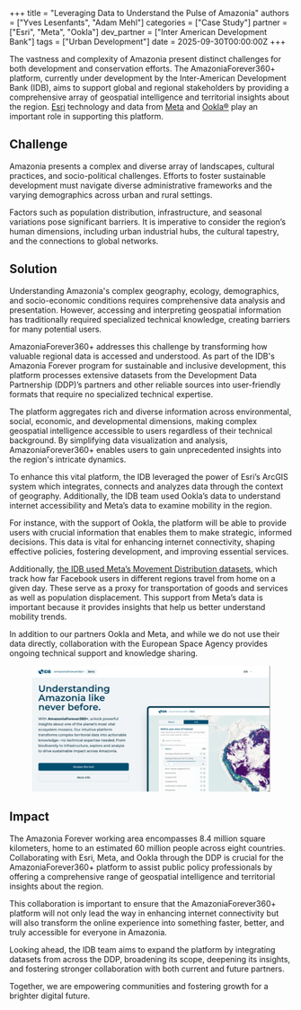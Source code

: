 +++
title = "Leveraging Data to Understand the Pulse of Amazonia"
authors = ["Yves Lesenfants", "Adam Mehl"]
categories = ["Case Study"]
partner = ["Esri", "Meta", "Ookla"]
dev_partner = ["Inter American Development Bank"]
tags = ["Urban Development"]
date = 2025-09-30T00:00:00Z
+++

The vastness and complexity of Amazonia present distinct challenges for both development and conservation efforts. The AmazoniaForever360+ platform, currently under development by the Inter-American Development Bank (IDB), aims to support global and regional stakeholders by providing a comprehensive array of geospatial intelligence and territorial insights about the region. [Esri](https://www.esri.com/en-us/home) technology and data from [Meta](https://dataforgood.facebook.com/) and [Ookla®](https://www.ookla.com/ookla-for-good) play an important role in supporting this platform.

## Challenge

Amazonia presents a complex and diverse array of landscapes, cultural practices, and socio-political challenges. Efforts to foster sustainable development must navigate diverse administrative frameworks and the varying demographics across urban and rural settings. 

Factors such as population distribution, infrastructure, and seasonal variations pose significant barriers. It is imperative to consider the region’s human dimensions, including urban industrial hubs, the cultural tapestry, and the connections to global networks.


## Solution

Understanding Amazonia's complex geography, ecology, demographics, and socio-economic conditions requires comprehensive data analysis and presentation. However, accessing and interpreting geospatial information has traditionally required specialized technical knowledge, creating barriers for many potential users.

AmazoniaForever360+ addresses this challenge by transforming how valuable regional data is accessed and understood. As part of the IDB's Amazonia Forever program for sustainable and inclusive development, this platform processes extensive datasets from the Development Data Partnership (DDP)’s partners and other reliable sources into user-friendly formats that require no specialized technical expertise.

The platform aggregates rich and diverse information across environmental, social, economic, and developmental dimensions, making complex geospatial intelligence accessible to users regardless of their technical background. By simplifying data visualization and analysis, AmazoniaForever360+ enables users to gain unprecedented insights into the region's intricate dynamics.

To enhance this vital platform, the IDB leveraged the power of Esri’s ArcGIS system which integrates, connects and analyzes data through the context of geography. Additionally, the IDB team used Ookla’s data to understand internet accessibility and Meta’s data to examine mobility in the region. 

For instance, with the support of Ookla, the platform will be able to provide users with crucial information that enables them to make strategic, informed decisions. This data is vital for enhancing internet connectivity, shaping effective policies, fostering development, and improving essential services.

Additionally, [the IDB used Meta’s Movement Distribution datasets](https://datapartnership.org/updates/understanding-people-mobility-in-amazonia/), which track how far Facebook users in different regions travel from home on a given day. These serve as a proxy for transportation of goods and services as well as population displacement. This support from Meta’s data is important because it provides insights that help us better understand mobility trends.

In addition to our partners Ookla and Meta, and while we do not use their data directly, collaboration with the European Space Agency provides ongoing technical support and knowledge sharing.

<figure style="text-align: center;">
  <img src="leveraging-data-to-understand-the-pulse-of-amazonia_thumbnail.png" alt="Amazonia Thumbnail" style="max-width: 100%;">
</figure>

## Impact

The Amazonia Forever working area encompasses 8.4 million square kilometers, home to an estimated 60 million people across eight countries. Collaborating with Esri, Meta, and Ookla through the DDP is crucial for the AmazoniaForever360+ platform to assist public policy professionals by offering a comprehensive range of geospatial intelligence and territorial insights about the region. 

This collaboration is important to ensure that the AmazoniaForever360+ platform will not only lead the way in enhancing internet connectivity but will also transform the online experience into something faster, better, and truly accessible for everyone in Amazonia. 

Looking ahead, the IDB team aims to expand the platform by integrating datasets from across the DDP, broadening its scope, deepening its insights, and fostering stronger collaboration with both current and future partners.

Together, we are empowering communities and fostering growth for a brighter digital future.

